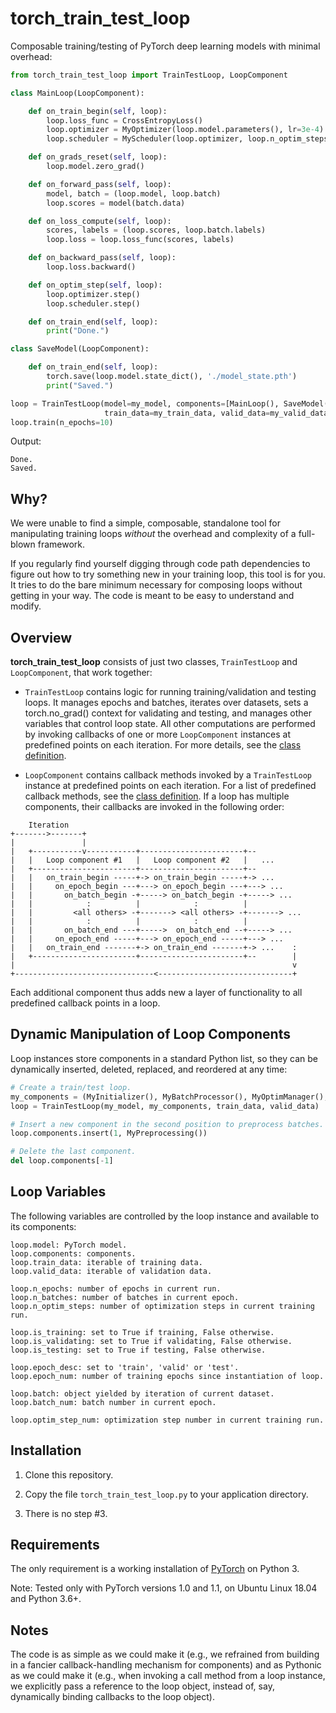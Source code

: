 # torch_train_test_loop

Composable training/testing of PyTorch deep learning models with minimal overhead:

```python
from torch_train_test_loop import TrainTestLoop, LoopComponent

class MainLoop(LoopComponent):

    def on_train_begin(self, loop):
        loop.loss_func = CrossEntropyLoss()
        loop.optimizer = MyOptimizer(loop.model.parameters(), lr=3e-4)
        loop.scheduler = MyScheduler(loop.optimizer, loop.n_optim_steps)

    def on_grads_reset(self, loop):
        loop.model.zero_grad()

    def on_forward_pass(self, loop):
        model, batch = (loop.model, loop.batch)
        loop.scores = model(batch.data)

    def on_loss_compute(self, loop):
        scores, labels = (loop.scores, loop.batch.labels)
        loop.loss = loop.loss_func(scores, labels)

    def on_backward_pass(self, loop):
        loop.loss.backward()

    def on_optim_step(self, loop):
        loop.optimizer.step()
        loop.scheduler.step()

    def on_train_end(self, loop):
        print("Done.")

class SaveModel(LoopComponent):

    def on_train_end(self, loop):
        torch.save(loop.model.state_dict(), './model_state.pth')
        print("Saved.")

loop = TrainTestLoop(model=my_model, components=[MainLoop(), SaveModel()],
                     train_data=my_train_data, valid_data=my_valid_data)
loop.train(n_epochs=10)
```
Output:
```
Done.
Saved.
```

## Why?

We were unable to find a simple, composable, standalone tool for manipulating training loops *without* the overhead and complexity of a full-blown framework.

If you regularly find yourself digging through code path dependencies to figure out how to try something new in your training loop, this tool is for you. It tries to do the bare minimum necessary for composing loops without getting in your way. The code is meant to be easy to understand and modify.

## Overview

**torch_train_test_loop** consists of just two classes, `TrainTestLoop` and `LoopComponent`, that work together:

* `TrainTestLoop` contains logic for running training/validation and testing loops. It manages epochs and batches, iterates over datasets, sets a torch.no_grad() context for validating and testing, and manages other variables that control loop state. All other computations are performed by invoking callbacks of one or more `LoopComponent` instances at predefined points on each iteration. For more details, see the [class definition](torch_train_test_loop.py).

* `LoopComponent` contains callback methods invoked by a `TrainTestLoop` instance at predefined points on each iteration. For a list of predefined callback methods, see the [class definition](torch_train_test_loop.py). If a loop has multiple components, their callbacks are invoked in the following order:

```
    Iteration
+------->-------+
|               |
|   +-----------v-----------+-----------------------+--
|   |   Loop component #1   |   Loop component #2   |   ...
|   +-----------------------+-----------------------+--
|   |   on_train_begin -----+-> on_train_begin -----+-> ...
|   |     on_epoch_begin ---+---> on_epoch_begin ---+---> ...
|   |       on_batch_begin -+-----> on_batch_begin -+-----> ...
|   |            :          |            :          |
|   |         <all others> -+-------> <all others> -+-------> ...
|   |            :          |            :          |
|   |       on_batch_end ---+----->  on_batch_end --+-----> ...
|   |     on_epoch_end -----+---> on_epoch_end -----+---> ...
|   |   on_train_end -------+-> on_train_end -------+-> ...    :
|   +-----------------------+-----------------------+--        |
|                                                              v
+-------------------------------<------------------------------+
```

Each additional component thus adds new a layer of functionality to all predefined callback points in a loop.

## Dynamic Manipulation of Loop Components

Loop instances store components in a standard Python list, so they can be dynamically inserted, deleted, replaced, and reordered at any time:

```python
# Create a train/test loop.
my_components = (MyInitializer(), MyBatchProcessor(), MyOptimManager(), MyStats())
loop = TrainTestLoop(my_model, my_components, train_data, valid_data)

# Insert a new component in the second position to preprocess batches.
loop.components.insert(1, MyPreprocessing())

# Delete the last component.
del loop.components[-1]
```

## Loop Variables

The following variables are controlled by the loop instance and available to its components:

```
loop.model: PyTorch model.
loop.components: components.
loop.train_data: iterable of training data.
loop.valid_data: iterable of validation data.

loop.n_epochs: number of epochs in current run.
loop.n_batches: number of batches in current epoch.
loop.n_optim_steps: number of optimization steps in current training run.

loop.is_training: set to True if training, False otherwise.
loop.is_validating: set to True if validating, False otherwise.
loop.is_testing: set to True if testing, False otherwise.

loop.epoch_desc: set to 'train', 'valid' or 'test'.
loop.epoch_num: number of training epochs since instantiation of loop.

loop.batch: object yielded by iteration of current dataset.
loop.batch_num: batch number in current epoch.

loop.optim_step_num: optimization step number in current training run.
```

## Installation

1. Clone this repository.

2. Copy the file `torch_train_test_loop.py` to your application directory.

3. There is no step #3.

## Requirements

The only requirement is a working installation of [PyTorch](https://pytorch.org/) on Python 3.

Note: Tested only with PyTorch versions 1.0 and 1.1, on Ubuntu Linux 18.04 and Python 3.6+.

## Notes

The code is as simple as we could make it (e.g., we refrained from building in a fancier callback-handling mechanism for components) and as Pythonic as we could make it (e.g., when invoking a call method from a loop instance, we explicitly pass a reference to the loop object, instead of, say, dynamically binding callbacks to the loop object).
